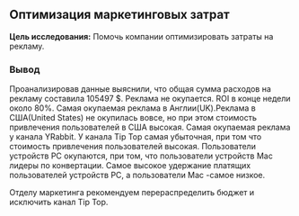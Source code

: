 ## Оптимизация маркетинговых затрат

**Цель исследования:** Помочь компании оптимизировать затраты на рекламу.

### Вывод

Проанализировав данные выяснили, что общая сумма расходов на рекламу составила 105497 $. Реклама не окупается. ROI в конце недели около 80%. 
Самая окупаемая реклама в Англии(UK).Реклама в США(United States) не окупилась вовсе, но при этом стоимость привлечения пользователей в США высокая.
Самая окупаемая реклама у канала YRabbit. У канала Tip Top самая убыточная, при том что стоимость привлечения пользователей высокая.
Пользователи устройств PC окупаются, при том, что пользователи устройств Mac лидеры по конвертации.
Самое высокое удержание платящих пользователей устройств PC, а пользователи Mac -самое низкое.

Отделу маркетинга рекомендуем перераспределить бюджет и исключить канал Tip Top.
